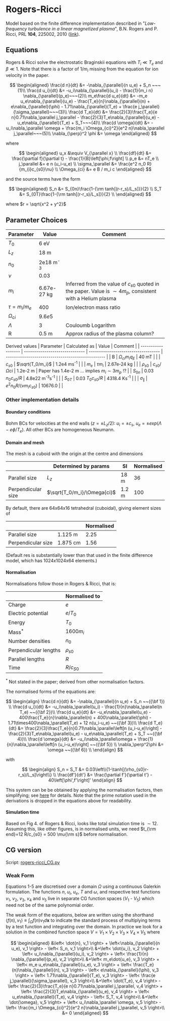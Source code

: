 # Rogers-Ricci

Model based on the finite difference implementation described in "*Low-frequency turbulence in a linear magnetized plasma*", B.N. Rogers and P. Ricci, PRL **104**, 225002, 2010 ([link](https://journals.aps.org/prl/abstract/10.1103/PhysRevLett.104.225002)).

## Equations

Rogers & Ricci solve the electrostatic Braginskii equations with $T_i \ll T_e$ and $\beta \ll 1$. Note that there is a factor of $1/m_i$ missing from the equation for ion velocity in the paper.

$$
\begin{aligned}
\frac{d n}{dt} &= -\nabla_{\parallel}(n u_e) + S_n ~~~(1)\\
\frac{d u_i}{dt} &= -u_i\nabla_{\parallel}(u_i) - \frac{1}{m_i n} \nabla_{\parallel}(p_e)~~~(2)\\
m_e\frac{d u_e}{dt} &= -m_e u_e\nabla_{\parallel}(u_e) - \frac{T_e}{n}\nabla_{\parallel}(n) + e\nabla_{\parallel}(\phi) - 1.71\nabla_{\parallel}(T_e) + \frac{e j_\parallel}{\sigma_\parallel}~~~(3)\\
\frac{d T_e}{dt} &= \frac{2}{3}\frac{T_e}{e n}0.71\nabla_\parallel j_\parallel - \frac{2}{3}T_e\nabla_{\parallel}(u_e) - u_e\nabla_{\parallel}(T_e) + S_T~~~(4)\\
\frac{d \omega}{dt} &= -u_i\nabla_\parallel \omega + \frac{m_i \Omega_{ci}^2}{e^2 n}\nabla_\parallel j_\parallel~~~(5)\\
\nabla_{\perp}^2 \phi &= \omega
\end{aligned}
$$

where

$$
\begin{aligned}
u_x &\equiv V_{\parallel x} \\
\frac{df}{dt} &= \frac{\partial f}{\partial t} - \frac{1}{B}\left[\phi,f\right] \\
p_e &= nT_e \\
j_\parallel &= e n (u_i-u_e) \\
\sigma_\parallel &= \frac{e^2 n_0 R}{m_{i}c_{s0}\nu} \\
\Omega_{ci} &= e B / m_i c
\end{aligned}
$$

and the source terms have the form

$$
\begin{aligned}
S_n &= S_{0n}\frac{1-{\rm tanh[(r-r_s)/L_s]}}{2} \\
S_T &= S_{0T}\frac{1-{\rm tanh[(r-r_s)/L_s]}}{2} \\
\end{aligned}
$$

where $r = \sqrt{x^2 + y^2}$

## Parameter Choices

| Parameter      | Value               | Comment                                                                                                         |
| -------------- | ------------------- | --------------------------------------------------------------------------------------------------------------- |
| $T_0$          | 6 eV                |                                                                                                                 |
| $L_z$          | 18 m                |                                                                                                                 |
| $n_0$          | 2e18 m<sup>-3</sup> |                                                                                                                 |
| $\nu$          | 0.03                |                                                                                                                 |
| $m_i$          | 6.67e-27 kg         | Inferred from the value of $c_{s0}$ quoted in the paper. Value is $\sim 4 m_p$, consistent with a Helium plasma |
| $\tau=m_i/m_e$ | 400                 | Ion/electron mass ratio                                                                                         |
| $\Omega_{ci}$  | $9.6e5$             |                                                                                                                 |
| $\Lambda$      | 3                   | Couloumb Logarithm                                                                                              |
| R              | 0.5 m               | Approx radius of the plasma column?                                                                             |

Derived values
| Parameter          | Calculated as                  | Value                               | Comment                                           |
| ------------------ | ------------------------------ | ----------------------------------- | ------------------------------------------------- |
| B                  | $\Omega_{ci} m_i q_E$          | 40 mT                               |                                                   |
| $c_{s0}$           | $\sqrt{T_0/m_i}$               | 1.2e4 ms<sup>-1</sup>               |                                                   |
| $m_e$              | $\tau m_i$                     | 2.67e-24 kg                         |                                                   |
| $\rho_{s0}$        | $c_{s0}/\Omega{ci}$            | 1.2e-2 m                            | Paper has 1.4e-2 m ... implies $m_i\sim 3 m_p$ !? |
| $S_{0n}$           | 0.03 $n_0 c_{s0}/R$            | 4.8e22 m<sup>-3</sup>s<sup>-1</sup> |                                                   |
| $S_{0T}$           | 0.03 $T_0 c_{s0} / R$          | 4318.4 Ks<sup>-1</sup>              |                                                   |
| $\sigma_\parallel$ | $e^2 n_0 R / (\nu m_i c_{s0})$ | 10676.0                             |                                                   |

### Other implementation details

#### Boundary conditions
Bohm BCs for velocities at the end walls ($z = \pm L_z/2$): $u_i= \pm c_s$, $u_e=\pm exp(\Lambda - e\phi/T_e)$. All other BCs are homogeneous Neumann.


#### Domain and mesh

The mesh is a cuboid with the origin at the centre and dimensions

|                    | Determined by params        | SI    | Normalised |
| ------------------ | --------------------------- | ----- | ---------- |
| Parallel size      | $L_z$                       | 18 m  | 36         |
| Perpendicular size | $\sqrt{T_0/m_i}/\Omega{ci}$ | 1.2 m | 100        |

By default, there are 64x64x16 tetrahedral (cuboidal), giving element sizes of

|                    |          | Normalised |
| ------------------ | -------- | ---------- |
| Parallel size      | 1.125 m  | 2.25       |
| Perpendicular size | 1.875 cm | 1.56       |

(Default res is substantially lower than that used in the finite difference model, which has 1024x1024x64 elements.)

#### Normalisation

Normalisations follow those in Rogers & Ricci, that is:

|                       | Normalised to |
| --------------------- | ------------- |
| Charge                | $e$           |
| Electric potential    | $e/T_0$       |
| Energy                | $T_0$         |
| Mass<sup>*</sup>      | $1600 m_i$    |
| Number densities      | $n_0$         |
| Perpendicular lengths | $\rho_{s0}$   |
| Parallel lengths      | $R$           |
| Time                  | $R/c_{S0}$    |

<sup>*</sup> Not stated in the paper; derived from other normalisation factors.

The normalised forms of the equations are:

$$
\begin{align}
\frac{d n}{dt} &= -\nabla_{\parallel}(n u_e) + S_n ~~({\bf 1}) \\
\frac{d u_i}{dt} &= -u_i\nabla_\parallel(u_i) - \frac{1}{n}\nabla_\parallel(n T_e) ~~({\bf 2})\\
\frac{d u_e}{dt} &= -u_e\nabla_\parallel(u_e) - 400\frac{T_e}{n}\nabla_\parallel(n) + 400\nabla_\parallel(\phi) - 1.71\times400\nabla_\parallel(T_e) + 12 n(u_i-u_e)  ~~({\bf 3})\\
\frac{d T_e}{dt} &= \frac{2}{3}\frac{T_e}{n}0.71\nabla_\parallel\left[n (u_i-u_e)\right] - \frac{2}{3}T_e\nabla_\parallel(u_e) - u_e\nabla_\parallel(T_e) + S_T ~~({\bf 4})\\
\frac{d \omega}{dt} &= -u_i\nabla_\parallel\omega + \frac{1}{n}\nabla_\parallel\left[n (u_i-u_e)\right] ~~({\bf 5}) \\
\nabla_\perp^2\phi &= \omega ~~({\bf 6}) \\
\end{align}
$$

with 

$$
\begin{align}
S_n = S_T &= 0.03\left\\{1-\tanh[(\rho_{s0}r-r_s)/L_s]\right\\} \\
\frac{df'}{dt'} &= \frac{\partial f'}{\partial t'} - 40\left[\phi',f'\right]' 
\end{align}
$$
<!-- 
where $\rho_{s0}$, $r_s$ and $Ls$ have the (SI) values listed in the tables above. -->
This system can be be obtained by applying the normalisation factors, then simplifying; see [here](./details/rogers-ricci-3d-normalised.md) for details. Note that the prime notation used in the derivations is dropped in the equations above for readability.

#### Simulation time

Based on Fig 4. of Rogers & Ricci, looks like total simulation time is $\sim 12$.
Assuming this, like other figures, is in normalised units, we need $t_{\rm end}=12 R/c_{s0} = 500 \mu{\rm s}$ before normalisation.

## CG version

Script: [rogers-ricci_CG.py](../scripts/rogers-ricci_CG.py)

### Weak Form

Equations 1-5 are discretised over a domain $\Omega$ using a continuous Galerkin formulation.
The functions $n$, $u_i$, $u_e$, $T$ and $\omega$, and respective test functions $v_1$, $v_2$, $v_3$, $v_4$ and $v_5$ live in separate CG function spaces ($V_1$ - $V_5$) which need not be of the same polynomial order.

The weak form of the equations, below are written using the shorthand $\left< f(n), v_1 \right> \equiv \int_\Omega f(n) v_1 d\mathbf{x}$ to indicate the standard process of multiplying terms by a test function and integrating over the domain. In practice we look for a solution in the combined function space $V=V_1\times V_2\times V_3\times V_4\times V_5$ where

$$
\begin{aligned}
&\left< \dot{n}, v_1 \right> + \left<\nabla_{\parallel}(n u_e), v_1 \right> - \left< S_n, v_1 \right>\\
&+\left< \dot{u_i}, v_2 \right> + \left< u_i\nabla_{\parallel}(u_i), v_2 \right> + \left< \frac{1}{n} \nabla_{\parallel}(p_e), v_2 \right>\\
&+\left< m_e\dot{u_e}, v_3 \right> + \left< m_e u_e\nabla_{\parallel}(u_e), v_3 \right> + \left< \frac{T_e}{n}\nabla_{\parallel}(n), v_3 \right> - \left< e\nabla_{\parallel}(\phi), v_3 \right> + \left< 1.71\nabla_{\parallel}(T_e), v_3 \right> - \left< \frac{e j_\parallel}{\sigma_\parallel}, v_3 \right>\\
&+\left< \dot{T_e}, v_4 \right> - \left< \frac{2}{3}\frac{T_e}{e n}0.71\nabla_\parallel j_\parallel, v_4 \right> + \left< \frac{2}{3}T_e\nabla_{\parallel}(u_e), v_4 \right> + \left< u_e\nabla_{\parallel}(T_e), v_4 \right> - \left< S_T, v_4 \right>\\
&+\left< \dot{\omega}, v_5 \right> + \left< u_i\nabla_\parallel \omega, v_5 \right> - \left< \frac{m_i \Omega_{ci}^2}{e^2 n}\nabla_\parallel j_\parallel, v_5 \right>\\
&= 0
\end{aligned}
$$

<!-- ## DG version

Script: [rogers-ricci_DG.py](../scripts/rogers-ricci_DG.py) -->